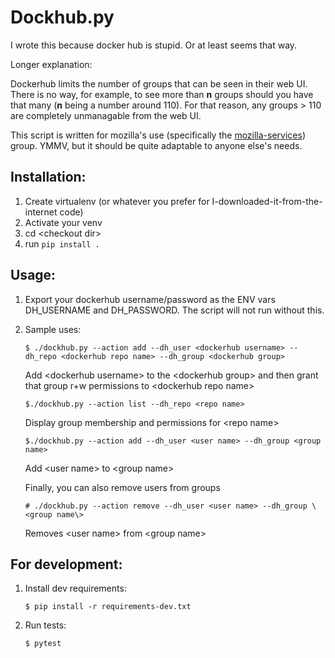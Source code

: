 # Dockhub.py

I wrote this because docker hub is stupid. Or at least seems that way.

Longer explanation:

Dockerhub limits the number of groups that can be seen in their web UI.
There is no way, for example, to see more than __n__ groups should you 
have that many (__n__ being a number around 110). For that reason,
any groups > 110 are completely unmanagable from the web UI.

This script is written for mozilla's use (specifically the
[mozilla-services](https://github.com/mozilla-services)) group. YMMV, but
it should be quite adaptable to anyone else's needs.

## Installation: 

  1. Create virtualenv (or whatever you prefer for I-downloaded-it-from-the-internet code)
  1. Activate your venv
  1. cd \<checkout dir\>
  1. run `pip install .`

## Usage:

1. Export your dockerhub username/password as the ENV vars DH_USERNAME and DH_PASSWORD. The script will not run without this.

1. Sample uses:

   `$ ./dockhub.py --action add --dh_user <dockerhub username> --dh_repo <dockerhub repo name> --dh_group <dockerhub group>`

   Add \<dockerhub username\> to the \<dockerhub group\> and then grant that group r+w permissions to \<dockerhub repo name\>

   `$./dockhub.py --action list --dh_repo <repo name>`

   Display group membership and permissions for \<repo name\>

   `$./dockhub.py --action add --dh_user <user name> --dh_group <group name>`

   Add \<user name\> to \<group name\>

   Finally, you can also remove users from groups

   `# ./dockhub.py --action remove --dh_user <user name> --dh_group \<group name\>`

   Removes \<user name\> from \<group name\>

## For development:

1. Install dev requirements:

   `$ pip install -r requirements-dev.txt`

1. Run tests:

   `$ pytest`
